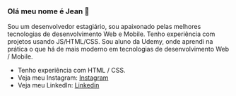 ### Olá meu nome é Jean 👋

Sou um desenvolvedor estagiário, sou apaixonado pelas melhores tecnologias de desenvolvimento Web e Mobile. Tenho experiência com projetos usando JS/HTML/CSS. Sou aluno da Udemy, onde aprendi na prática o que há de mais moderno em tecnologias de desenvolvimento Web / Mobile.

- Tenho experiência com HTML / CSS.
- Veja meu Instagram: [Instagram](https://www.instagram.com/soufcon/)
- Veja meu LinkedIn: [Linkedin](https://www.linkedin.com/in/jean-gabriel-9b9924203/)


<div align="center" >
</div>







<!--
*** is a ✨ _special_ ✨ repository because its `README.md` (this file) appears on your GitHub profile.

Here are some ideas to get you started:

- 🔭 I’m currently working on ...
- 🌱 I’m currently learning ...
- 👯 I’m looking to collaborate on ...
- 🤔 I’m looking for help with ...
- 💬 Ask me about ...
- 📫 How to reach me: ...
- 😄 Pronouns: ...
- ⚡ Fun fact: ...
-->

